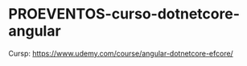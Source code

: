 ﻿# PROEVENTOS-curso-dotnetcore-angular

Cursp: https://www.udemy.com/course/angular-dotnetcore-efcore/
